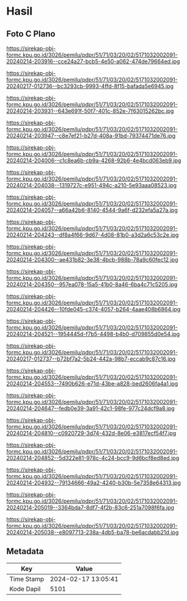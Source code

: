 # Hasil

## Foto C Plano

https://sirekap-obj-formc.kpu.go.id/3026/pemilu/pdpr/51/71/03/20/02/5171032002091-20240214-203916--cce24a27-bcb5-4e50-a062-474de79664ed.jpg

https://sirekap-obj-formc.kpu.go.id/3026/pemilu/pdpr/51/71/03/20/02/5171032002091-20240217-012736--bc3293cb-9993-4ffd-8f15-bafada5e6945.jpg

https://sirekap-obj-formc.kpu.go.id/3026/pemilu/pdpr/51/71/03/20/02/5171032002091-20240214-203931--643e691f-50f7-401c-852e-7f63015262bc.jpg

https://sirekap-obj-formc.kpu.go.id/3026/pemilu/pdpr/51/71/03/20/02/5171032002091-20240214-203947--c8e7ef21-b27d-408a-91bd-79374471de76.jpg

https://sirekap-obj-formc.kpu.go.id/3026/pemilu/pdpr/51/71/03/20/02/5171032002091-20240214-204006--c1c8ea6b-cb9a-4268-92b6-4e4bcd063eb9.jpg

https://sirekap-obj-formc.kpu.go.id/3026/pemilu/pdpr/51/71/03/20/02/5171032002091-20240214-204038--1319727c-e951-494c-a210-5e93aaa08523.jpg

https://sirekap-obj-formc.kpu.go.id/3026/pemilu/pdpr/51/71/03/20/02/5171032002091-20240214-204057--a66a42b6-8140-4544-9a6f-d232efa5a27a.jpg

https://sirekap-obj-formc.kpu.go.id/3026/pemilu/pdpr/51/71/03/20/02/5171032002091-20240214-204243--df8a4f66-9d67-4d08-81b0-a3d2a6c53c2e.jpg

https://sirekap-obj-formc.kpu.go.id/3026/pemilu/pdpr/51/71/03/20/02/5171032002091-20240214-204300--ae431b82-3e38-4bcb-988b-78a9c60fec12.jpg

https://sirekap-obj-formc.kpu.go.id/3026/pemilu/pdpr/51/71/03/20/02/5171032002091-20240214-204350--957ea078-15a5-41b0-8a46-6ba4c71c5205.jpg

https://sirekap-obj-formc.kpu.go.id/3026/pemilu/pdpr/51/71/03/20/02/5171032002091-20240214-204426--10fde045-c374-4057-b264-4aae408b6864.jpg

https://sirekap-obj-formc.kpu.go.id/3026/pemilu/pdpr/51/71/03/20/02/5171032002091-20240214-204521--1954445d-f7b5-4498-b4b0-d709855d0e54.jpg

https://sirekap-obj-formc.kpu.go.id/3026/pemilu/pdpr/51/71/03/20/02/5171032002091-20240217-012737--b72bf7a2-5b24-442a-98b7-eccab9c87c16.jpg

https://sirekap-obj-formc.kpu.go.id/3026/pemilu/pdpr/51/71/03/20/02/5171032002091-20240214-204553--7490b626-e71d-43be-a828-bed2606fa4a1.jpg

https://sirekap-obj-formc.kpu.go.id/3026/pemilu/pdpr/51/71/03/20/02/5171032002091-20240214-204647--fedb0e39-3a91-42c1-98fe-977c24dcf9a8.jpg

https://sirekap-obj-formc.kpu.go.id/3026/pemilu/pdpr/51/71/03/20/02/5171032002091-20240214-204810--c0920729-3d74-432d-8e06-e3817ecf54f7.jpg

https://sirekap-obj-formc.kpu.go.id/3026/pemilu/pdpr/51/71/03/20/02/5171032002091-20240214-204852--5d322e81-978c-4c24-bcc9-9d6bcf8ed8ed.jpg

https://sirekap-obj-formc.kpu.go.id/3026/pemilu/pdpr/51/71/03/20/02/5171032002091-20240214-204932--79134666-49a2-4240-b30b-5e7358e64313.jpg

https://sirekap-obj-formc.kpu.go.id/3026/pemilu/pdpr/51/71/03/20/02/5171032002091-20240214-205019--3364bda7-8df7-4f2b-83c6-251a7098f6fa.jpg

https://sirekap-obj-formc.kpu.go.id/3026/pemilu/pdpr/51/71/03/20/02/5171032002091-20240214-205038--e8097713-238a-4db5-ba78-be6acdabb21d.jpg


## Metadata

| Key        | Value               |
| ---------- | ------------------- |
| Time Stamp | 2024-02-17 13:05:41 |
| Kode Dapil | 5101                |



